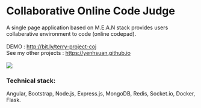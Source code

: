 # Collaborative Online Code Judge
A single page application based on M.E.A.N stack provides users collaberative environment to code (online codepad).<br/>
<br />
DEMO : http://bit.ly/terry-project-coj<br />
See my other projects : https://yenhsuan.github.io
<br /><br />
<img src = "https://yenhsuan.github.io/img/project-coj.jpg">

### Technical stack:<br />
Angular, Bootstrap, Node.js, Express.js, MongoDB, Redis, Socket.io, Docker, Flask. 

